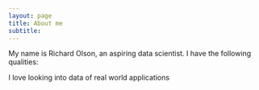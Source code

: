 ```yaml
---
layout: page
title: About me
subtitle: 
---
```


My name is Richard Olson, an aspiring data scientist. I have the following qualities:


I love looking into data of real world applications

